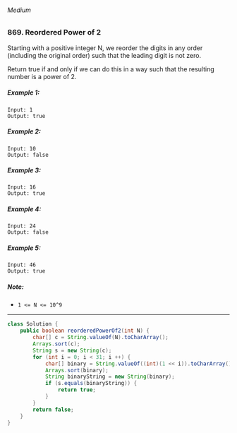 ###### Medium

### 869. Reordered Power of 2

Starting with a positive integer N, we reorder the digits in any order (including the original order) such that the leading digit is not zero.

Return true if and only if we can do this in a way such that the resulting number is a power of 2.

 

##### Example 1:
```
Input: 1
Output: true
```
##### Example 2:
```
Input: 10
Output: false
```
##### Example 3:
```
Input: 16
Output: true
```
##### Example 4:
```
Input: 24
Output: false
```
##### Example 5:
```
Input: 46
Output: true
``` 

##### Note:

- `1 <= N <= 10^9`

***

```java
class Solution {
    public boolean reorderedPowerOf2(int N) {
        char[] c = String.valueOf(N).toCharArray();
        Arrays.sort(c);
        String s = new String(c);
        for (int i = 0; i < 31; i ++) {
            char[] binary = String.valueOf((int)(1 << i)).toCharArray();
            Arrays.sort(binary);
            String binaryString = new String(binary);
            if (s.equals(binaryString)) {
                return true;
            }
        }
        return false;
    }
}
```
